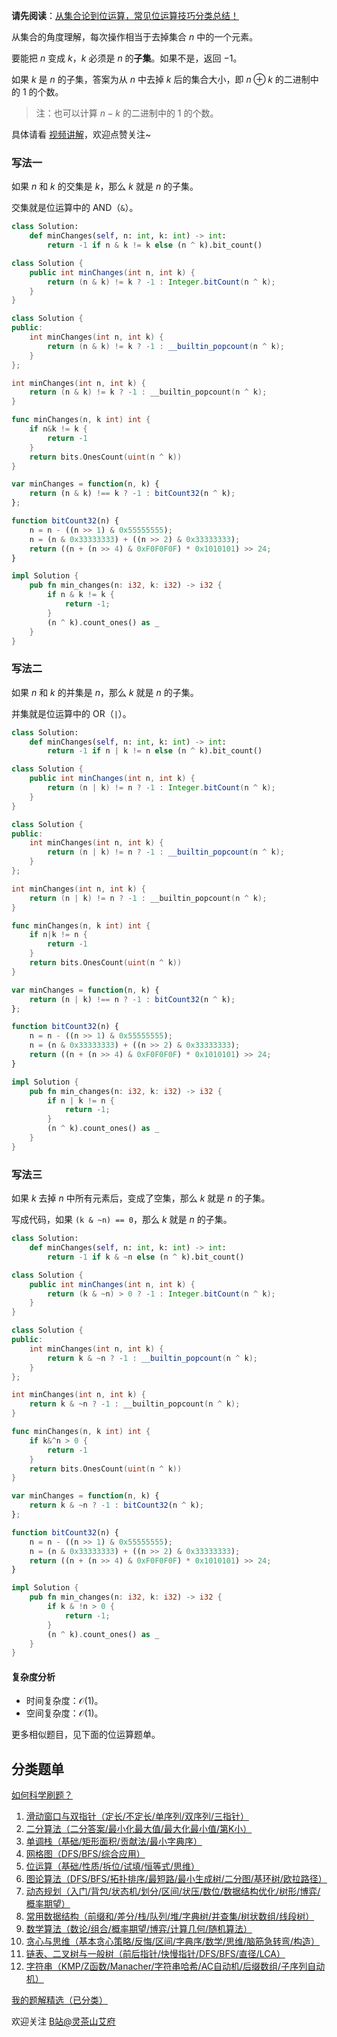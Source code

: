 **请先阅读**：[从集合论到位运算，常见位运算技巧分类总结！](https://leetcode.cn/circle/discuss/CaOJ45/)

从集合的角度理解，每次操作相当于去掉集合 $n$ 中的一个元素。

要能把 $n$ 变成 $k$，$k$ 必须是 $n$ 的**子集**。如果不是，返回 $-1$。

如果 $k$ 是 $n$ 的子集，答案为从 $n$ 中去掉 $k$ 后的集合大小，即 $n\oplus k$ 的二进制中的 $1$ 的个数。

> 注：也可以计算 $n-k$ 的二进制中的 $1$ 的个数。

具体请看 [视频讲解](https://www.bilibili.com/video/BV16Z421N7P2/)，欢迎点赞关注~

### 写法一

如果 $n$ 和 $k$ 的交集是 $k$，那么 $k$ 就是 $n$ 的子集。

交集就是位运算中的 AND（`&`）。

```py [sol-Python3]
class Solution:
    def minChanges(self, n: int, k: int) -> int:
        return -1 if n & k != k else (n ^ k).bit_count()
```

```java [sol-Java]
class Solution {
    public int minChanges(int n, int k) {
        return (n & k) != k ? -1 : Integer.bitCount(n ^ k);
    }
}
```

```cpp [sol-C++]
class Solution {
public:
    int minChanges(int n, int k) {
        return (n & k) != k ? -1 : __builtin_popcount(n ^ k);
    }
};
```

```c [sol-C]
int minChanges(int n, int k) {
    return (n & k) != k ? -1 : __builtin_popcount(n ^ k);
}
```

```go [sol-Go]
func minChanges(n, k int) int {
	if n&k != k {
		return -1
	}
	return bits.OnesCount(uint(n ^ k))
}
```

```js [sol-JavaScript]
var minChanges = function(n, k) {
    return (n & k) !== k ? -1 : bitCount32(n ^ k);
};

function bitCount32(n) {
    n = n - ((n >> 1) & 0x55555555);
    n = (n & 0x33333333) + ((n >> 2) & 0x33333333);
    return ((n + (n >> 4) & 0xF0F0F0F) * 0x1010101) >> 24;
}
```

```rust [sol-Rust]
impl Solution {
    pub fn min_changes(n: i32, k: i32) -> i32 {
        if n & k != k {
            return -1;
        }
        (n ^ k).count_ones() as _
    }
}
```

### 写法二

如果 $n$ 和 $k$ 的并集是 $n$，那么 $k$ 就是 $n$ 的子集。

并集就是位运算中的 OR（`|`）。

```py [sol-Python3]
class Solution:
    def minChanges(self, n: int, k: int) -> int:
        return -1 if n | k != n else (n ^ k).bit_count()
```

```java [sol-Java]
class Solution {
    public int minChanges(int n, int k) {
        return (n | k) != n ? -1 : Integer.bitCount(n ^ k);
    }
}
```

```cpp [sol-C++]
class Solution {
public:
    int minChanges(int n, int k) {
        return (n | k) != n ? -1 : __builtin_popcount(n ^ k);
    }
};
```

```c [sol-C]
int minChanges(int n, int k) {
    return (n | k) != n ? -1 : __builtin_popcount(n ^ k);
}
```

```go [sol-Go]
func minChanges(n, k int) int {
	if n|k != n {
		return -1
	}
	return bits.OnesCount(uint(n ^ k))
}
```

```js [sol-JavaScript]
var minChanges = function(n, k) {
    return (n | k) !== n ? -1 : bitCount32(n ^ k);
};

function bitCount32(n) {
    n = n - ((n >> 1) & 0x55555555);
    n = (n & 0x33333333) + ((n >> 2) & 0x33333333);
    return ((n + (n >> 4) & 0xF0F0F0F) * 0x1010101) >> 24;
}
```

```rust [sol-Rust]
impl Solution {
    pub fn min_changes(n: i32, k: i32) -> i32 {
        if n | k != n {
            return -1;
        }
        (n ^ k).count_ones() as _
    }
}
```

### 写法三

如果 $k$ 去掉 $n$ 中所有元素后，变成了空集，那么 $k$ 就是 $n$ 的子集。

写成代码，如果 `(k & ~n) == 0`，那么 $k$ 就是 $n$ 的子集。

```py [sol-Python3]
class Solution:
    def minChanges(self, n: int, k: int) -> int:
        return -1 if k & ~n else (n ^ k).bit_count()
```

```java [sol-Java]
class Solution {
    public int minChanges(int n, int k) {
        return (k & ~n) > 0 ? -1 : Integer.bitCount(n ^ k);
    }
}
```

```cpp [sol-C++]
class Solution {
public:
    int minChanges(int n, int k) {
        return k & ~n ? -1 : __builtin_popcount(n ^ k);
    }
};
```

```c [sol-C]
int minChanges(int n, int k) {
    return k & ~n ? -1 : __builtin_popcount(n ^ k);
}
```

```go [sol-Go]
func minChanges(n, k int) int {
	if k&^n > 0 {
		return -1
	}
	return bits.OnesCount(uint(n ^ k))
}
```

```js [sol-JavaScript]
var minChanges = function(n, k) {
    return k & ~n ? -1 : bitCount32(n ^ k);
};

function bitCount32(n) {
    n = n - ((n >> 1) & 0x55555555);
    n = (n & 0x33333333) + ((n >> 2) & 0x33333333);
    return ((n + (n >> 4) & 0xF0F0F0F) * 0x1010101) >> 24;
}
```

```rust [sol-Rust]
impl Solution {
    pub fn min_changes(n: i32, k: i32) -> i32 {
        if k & !n > 0 {
            return -1;
        }
        (n ^ k).count_ones() as _
    }
}
```

#### 复杂度分析

- 时间复杂度：$\mathcal{O}(1)$。
- 空间复杂度：$\mathcal{O}(1)$。

更多相似题目，见下面的位运算题单。

## 分类题单

[如何科学刷题？](https://leetcode.cn/circle/discuss/RvFUtj/)

1. [滑动窗口与双指针（定长/不定长/单序列/双序列/三指针）](https://leetcode.cn/circle/discuss/0viNMK/)
2. [二分算法（二分答案/最小化最大值/最大化最小值/第K小）](https://leetcode.cn/circle/discuss/SqopEo/)
3. [单调栈（基础/矩形面积/贡献法/最小字典序）](https://leetcode.cn/circle/discuss/9oZFK9/)
4. [网格图（DFS/BFS/综合应用）](https://leetcode.cn/circle/discuss/YiXPXW/)
5. [位运算（基础/性质/拆位/试填/恒等式/思维）](https://leetcode.cn/circle/discuss/dHn9Vk/)
6. [图论算法（DFS/BFS/拓扑排序/最短路/最小生成树/二分图/基环树/欧拉路径）](https://leetcode.cn/circle/discuss/01LUak/)
7. [动态规划（入门/背包/状态机/划分/区间/状压/数位/数据结构优化/树形/博弈/概率期望）](https://leetcode.cn/circle/discuss/tXLS3i/)
8. [常用数据结构（前缀和/差分/栈/队列/堆/字典树/并查集/树状数组/线段树）](https://leetcode.cn/circle/discuss/mOr1u6/)
9. [数学算法（数论/组合/概率期望/博弈/计算几何/随机算法）](https://leetcode.cn/circle/discuss/IYT3ss/)
10. [贪心与思维（基本贪心策略/反悔/区间/字典序/数学/思维/脑筋急转弯/构造）](https://leetcode.cn/circle/discuss/g6KTKL/)
11. [链表、二叉树与一般树（前后指针/快慢指针/DFS/BFS/直径/LCA）](https://leetcode.cn/circle/discuss/K0n2gO/)
12. [字符串（KMP/Z函数/Manacher/字符串哈希/AC自动机/后缀数组/子序列自动机）](https://leetcode.cn/circle/discuss/SJFwQI/)

[我的题解精选（已分类）](https://github.com/EndlessCheng/codeforces-go/blob/master/leetcode/SOLUTIONS.md)

欢迎关注 [B站@灵茶山艾府](https://space.bilibili.com/206214)
